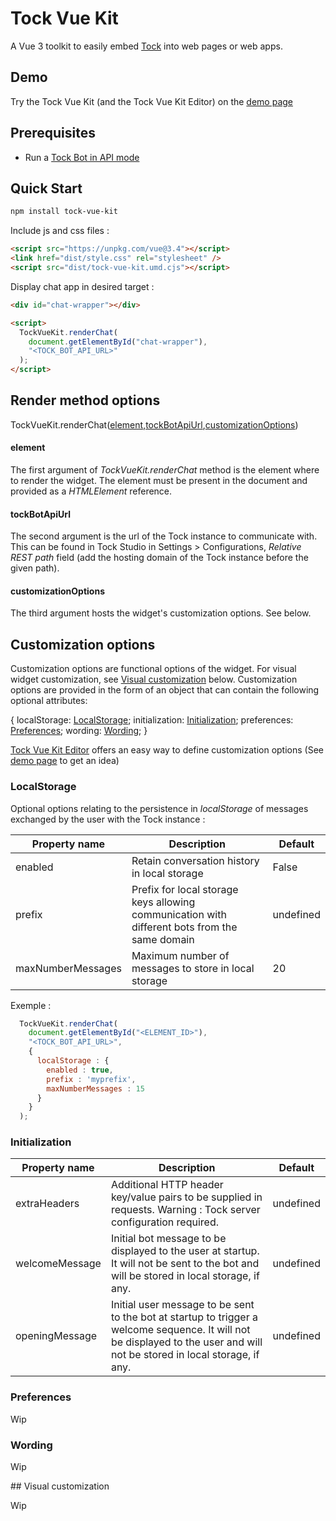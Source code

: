 # Tock Vue Kit

A Vue 3 toolkit to easily embed [Tock](https://doc.tock.ai) into web pages or web apps.

## Demo

Try the Tock Vue Kit (and the Tock Vue Kit Editor) on the [demo page](https://doc.tock.ai/tock-vue-kit/)

## Prerequisites

- Run a [Tock Bot in API mode](https://doc.tock.ai/tock/en/dev/bot-api/)

## Quick Start

```bash
npm install tock-vue-kit
```

Include js and css files :

```html
<script src="https://unpkg.com/vue@3.4"></script>
<link href="dist/style.css" rel="stylesheet" />
<script src="dist/tock-vue-kit.umd.cjs"></script>
```

Display chat app in desired target :

```html
<div id="chat-wrapper"></div>

<script>
  TockVueKit.renderChat(
    document.getElementById("chat-wrapper"),
    "<TOCK_BOT_API_URL>"
  );
</script>
```

## Render method options

TockVueKit.renderChat([element](#element),[tockBotApiUrl](#tockBotApiUrl),[customizationOptions](#customizationOptions))

#### element

The first argument of _TockVueKit.renderChat_ method is the element where to render the widget. The element must be present in the document and provided as a _HTMLElement_ reference.

#### tockBotApiUrl

The second argument is the url of the Tock instance to communicate with. This can be found in Tock Studio in Settings > Configurations, _Relative REST path_ field (add the hosting domain of the Tock instance before the given path).

#### customizationOptions

The third argument hosts the widget's customization options. See below.

## Customization options

Customization options are functional options of the widget. For visual widget customization, see [Visual customization](#Visual-customization) below.
Customization options are provided in the form of an object that can contain the following optional attributes:

{
localStorage: [LocalStorage](#LocalStorage);
initialization: [Initialization](#Initialization);
preferences: [Preferences](#Preferences);
wording: [Wording](#Wording);
}

[Tock Vue Kit Editor](https://github.com/theopenconversationkit/tock-vue-kit-editor) offers an easy way to define customization options (See [demo page](https://doc.tock.ai/tock-vue-kit/) to get an idea)

### LocalStorage

Optional options relating to the persistence in _localStorage_ of messages exchanged by the user with the Tock instance :

| Property name     | Description                                                                                   | Default   |
| ----------------- | --------------------------------------------------------------------------------------------- | --------- |
| enabled           | Retain conversation history in local storage                                                  | False     |
| prefix            | Prefix for local storage keys allowing communication with different bots from the same domain | undefined |
| maxNumberMessages | Maximum number of messages to store in local storage                                          | 20        |

Exemple :

```Javascript
  TockVueKit.renderChat(
    document.getElementById("<ELEMENT_ID>"),
    "<TOCK_BOT_API_URL>",
    {
      localStorage : {
        enabled : true,
        prefix : 'myprefix',
        maxNumberMessages : 15
      }
    }
  );
```

### Initialization

| Property name  | Description                                                                                                                                                                | Default   |
| -------------- | -------------------------------------------------------------------------------------------------------------------------------------------------------------------------- | --------- |
| extraHeaders   | Additional HTTP header key/value pairs to be supplied in requests. Warning : Tock server configuration required.                                                           | undefined |
| welcomeMessage | Initial bot message to be displayed to the user at startup. It will not be sent to the bot and will be stored in local storage, if any.                                    | undefined |
| openingMessage | Initial user message to be sent to the bot at startup to trigger a welcome sequence. It will not be displayed to the user and will not be stored in local storage, if any. | undefined |

### Preferences

Wip

### Wording

Wip

## Visual customization

Wip

